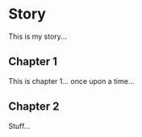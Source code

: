 # Story
This is my story...

## Chapter 1
This is chapter 1... once upon a time...

## Chapter 2 
Stuff...
